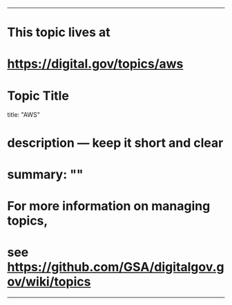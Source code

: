 
---
# This topic lives at
# https://digital.gov/topics/aws

# Topic Title
title: "AWS"

# description — keep it short and clear
# summary: ""


# For more information on managing topics,
# see https://github.com/GSA/digitalgov.gov/wiki/topics
---